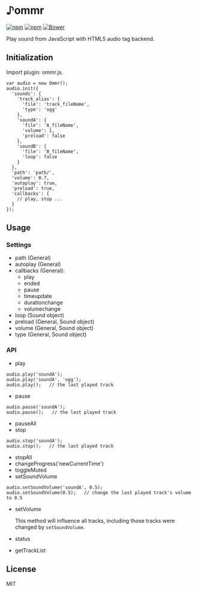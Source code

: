♪ommr
=========

[![npm](https://img.shields.io/npm/l/express.svg?style=flat)](https://opensource.org/licenses/MIT)
[![npm](https://img.shields.io/npm/v/ommr.svg?style=flat)](https://www.npmjs.com/package/ommr)
[![Bower](https://img.shields.io/bower/v/ommr.svg)](https://github.com/Fraina/-ommr)

Play sound from JavaScript with HTML5 audio tag backend.


## Initialization ##
Import plugin: ommr.js.
```
var audio = new Ommr();
audio.init({
  'sounds': {
    'track_alias': {
      'file': 'track_fileName',
      'type': 'ogg'
    },
    'soundA': {
      'file': 'A_fileName',
      'volume': 1,
      'preload': false
    },
    'soundB': {
      'file': 'B_fileName',
      'loop': false
    }
  },
  'path': 'path/',
  'volume': 0.7,
  'autoplay': true,
  'preload': true,
  'callbacks': {
    // play, stop ...
  }
});
```

## Usage ##

### Settings ###

 - path (General)
 - autoplay (General)
 - callbacks (General):
   * play
   * ended
   * pause
   * timeupdate
   * durationchange
   * volumechange
 - loop (Sound object)
 - preload (General, Sound object)
 - volume (General, Sound object)
 - type (General, Sound object)

### API ###

 - play
```
audio.play('soundA');
audio.play('soundA', 'ogg');
audio.play();   // the last played track
```
 - pause
```
audio.pause('soundA');
audio.pause();   // the last played track
```
 - pauseAll
 - stop
```
audio.stop('soundA');
audio.stop();   // the last played track
```
 - stopAll
 - changeProgress('newCurrentTime')
 - toggleMuted
 - setSoundVolume
```
audio.setSoundVolume('soundA', 0.5);
audio.setSoundVolume(0.5);   // change the last played track's volume to 0.5
```
 - setVolume

   This method will influence all tracks, including those tracks were changed by `setSoundVolume`.
 - status
 - getTrackList

## License ##
MIT